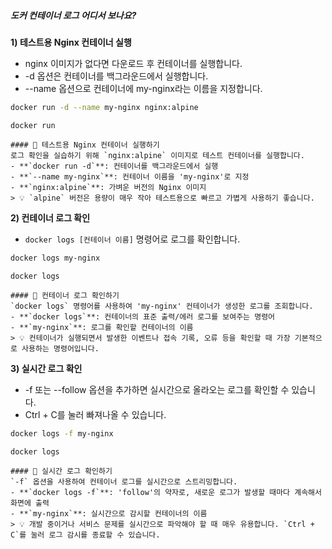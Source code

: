 ##### 도커 컨테이너 로그 어디서 보나요? #####

**1) 테스트용 Nginx 컨테이너 실행**

* nginx 이미지가 없다면 다운로드 후 컨테이너를 실행합니다.
* -d 옵션은 컨테이너를 백그라운드에서 실행합니다.
* --name 옵션으로 컨테이너에 my-nginx라는 이름을 지정합니다.

```bash
docker run -d --name my-nginx nginx:alpine
```

```tech
docker run
```
```desc
#### 🚀 테스트용 Nginx 컨테이너 실행하기
로그 확인을 실습하기 위해 `nginx:alpine` 이미지로 테스트 컨테이너를 실행합니다.
- **`docker run -d`**: 컨테이너를 백그라운드에서 실행
- **`--name my-nginx`**: 컨테이너 이름을 'my-nginx'로 지정
- **`nginx:alpine`**: 가벼운 버전의 Nginx 이미지
> 💡 `alpine` 버전은 용량이 매우 작아 테스트용으로 빠르고 가볍게 사용하기 좋습니다.
```

**2) 컨테이너 로그 확인**

* `docker logs [컨테이너 이름]` 명령어로 로그를 확인합니다.

```bash
docker logs my-nginx
```

```tech
docker logs
```
```desc
#### 📜 컨테이너 로그 확인하기
`docker logs` 명령어를 사용하여 'my-nginx' 컨테이너가 생성한 로그를 조회합니다.
- **`docker logs`**: 컨테이너의 표준 출력/에러 로그를 보여주는 명령어
- **`my-nginx`**: 로그를 확인할 컨테이너의 이름
> 💡 컨테이너가 실행되면서 발생한 이벤트나 접속 기록, 오류 등을 확인할 때 가장 기본적으로 사용하는 명령어입니다.
```

**3) 실시간 로그 확인**

* -f 또는 --follow 옵션을 추가하면 실시간으로 올라오는 로그를 확인할 수 있습니다.
* Ctrl + C를 눌러 빠져나올 수 있습니다.

```bash
docker logs -f my-nginx
```

```tech
docker logs
```
```desc
#### 📡 실시간 로그 확인하기
`-f` 옵션을 사용하여 컨테이너 로그를 실시간으로 스트리밍합니다.
- **`docker logs -f`**: 'follow'의 약자로, 새로운 로그가 발생할 때마다 계속해서 화면에 출력
- **`my-nginx`**: 실시간으로 감시할 컨테이너의 이름
> 💡 개발 중이거나 서비스 문제를 실시간으로 파악해야 할 때 매우 유용합니다. `Ctrl + C`를 눌러 로그 감시를 종료할 수 있습니다.
```
